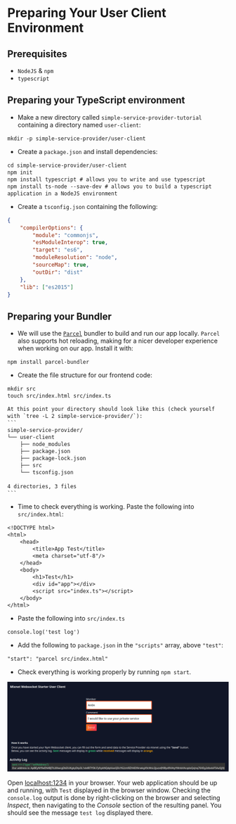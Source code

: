# Preparing Your User Client Environment 

## Prerequisites
* `NodeJS` & `npm` 
* `typescript` 

## Preparing your TypeScript environment  

* Make a new directory called `simple-service-provider-tutorial` containing a directory named `user-client`:

```
mkdir -p simple-service-provider/user-client
```

* Create a `package.json` and install dependencies: 

```
cd simple-service-provider/user-client 
npm init  
npm install typescript # allows you to write and use typescript 
npm install ts-node --save-dev # allows you to build a typescript application in a NodeJS environment 
```

* Create a `tsconfig.json` containing the following:

```json
{
    "compilerOptions": {
        "module": "commonjs",
        "esModuleInterop": true,
        "target": "es6",
        "moduleResolution": "node",
        "sourceMap": true,
        "outDir": "dist"
    },
    "lib": ["es2015"]
}
```

## Preparing your Bundler 
* We will use the [`Parcel`](https://parceljs.org/getting-started/webapp/) bundler to build and run our app locally. `Parcel` also supports hot reloading, making for a nicer developer experience when working on our app. Install it with:

```
npm install parcel-bundler
```

* Create the file structure for our frontend code: 

```
mkdir src 
touch src/index.html src/index.ts
```

~~~admonish note title=""
At this point your directory should look like this (check yourself with `tree -L 2 simple-service-provider/`): 
```
simple-service-provider/
└── user-client
    ├── node_modules
    ├── package.json
    ├── package-lock.json
    ├── src
    └── tsconfig.json

4 directories, 3 files
```
~~~

* Time to check everything is working. Paste the following into `src/index.html`:
    
```
<!DOCTYPE html>
<html>
    <head>
        <title>App Test</title>
        <meta charset="utf-8"/>
    </head>
    <body>
        <h1>Test</h1>
        <div id="app"></div>
        <script src="index.ts"></script>
    </body>
</html>
```

* Paste the following into `src/index.ts`

```
console.log('test log')
```
    
* Add the following to `package.json` in the `"scripts"` array, above `"test"`:

```
"start": "parcel src/index.html"
```

* Check everything is working properly by running `npm start`.

<img src="../../images/tutorial_image_1.png"/>

Open [localhost:1234](http://localhost:1234/) in your browser. Your web application should be up and running, with `Test` displayed in the browser window. Checking the `console.log` output is done by right-clicking on the browser and selecting _Inspect_, then navigating to the _Console_ section of the resulting panel. You should see the message `test log` displayed there.
 